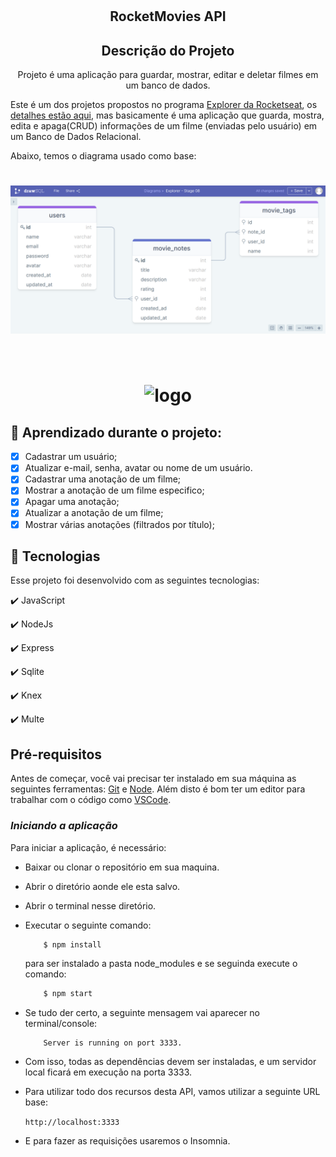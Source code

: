 <h1 align="center">
  <h2 align="center"> RocketMovies API </h2> 
</h1>

<h2 align="center" >Descrição do Projeto</h2> 
<p align="center">
  Projeto é uma aplicação para guardar, mostrar, editar e deletar filmes em um banco de dados.
  
  Este é um dos projetos propostos no programa [Explorer da Rocketseat](https://www.rocketseat.com.br/explorer), os [detalhes estão aqui](https://efficient-sloth-d85.notion.site/Aplica-o-em-Node-57bd49ae77b3422fad74f8dde0d06fef), mas basicamente é uma aplicação que guarda, mostra, edita e apaga(CRUD) informações de um filme (enviadas pelo usuário) em um Banco de Dados Relacional.

Abaixo, temos o diagrama usado como base:

<h1 align="center">
    <img src="./src/assets/images/diagrama.jpg" alt="gif da versão desktop">
</h1>

</br>
</p>

<h1 align="center"> 
  <img alt="logo" title="#logo" src="./assets/git-fav.gif" /> 
</h1>  

## 🔎 Aprendizado durante o projeto:

- [x] Cadastrar um usuário;
- [x] Atualizar e-mail, senha, avatar ou nome de um usuário.
- [x] Cadastrar uma anotação de um filme;
- [x] Mostrar a anotação de um filme especifico;
- [x] Apagar uma anotação;
- [x] Atualizar a anotação de um filme;
- [x] Mostrar várias anotações (filtrados por título);

## :rocket: Tecnologias 

Esse projeto foi desenvolvido com as seguintes tecnologias:

✔️ JavaScript

✔️ NodeJs

✔️ Express

✔️ Sqlite

✔️ Knex

✔️ Multe

<h2>Pré-requisitos</h2>

Antes de começar, você vai precisar ter instalado em sua máquina as seguintes ferramentas:
[Git](https://git-scm.com) e [Node](https://nodejs.org/pt-br/).
Além disto é bom ter um editor para trabalhar com o código como [VSCode](https://code.visualstudio.com/).

### _Iniciando a aplicação_

Para iniciar a aplicação, é necessário:

- Baixar ou clonar o repositório em sua maquina.
- Abrir o diretório aonde ele esta salvo.
- Abrir o terminal nesse diretório.
- Executar o seguinte comando:
  ```bash
      $ npm install
  ```
  para ser instalado a pasta node_modules e se seguinda execute o comando:
  ```bash
      $ npm start
  ```  
- Se tudo der certo, a seguinte mensagem vai aparecer no terminal/console:
  ```
      Server is running on port 3333.
  ```
- Com isso, todas as dependências devem ser instaladas, e um servidor local ficará em execução na porta 3333.

- Para utilizar todo dos recursos desta API, vamos utilizar a seguinte URL base:

  `http://localhost:3333`

- E para fazer as requisições usaremos o Insomnia.
